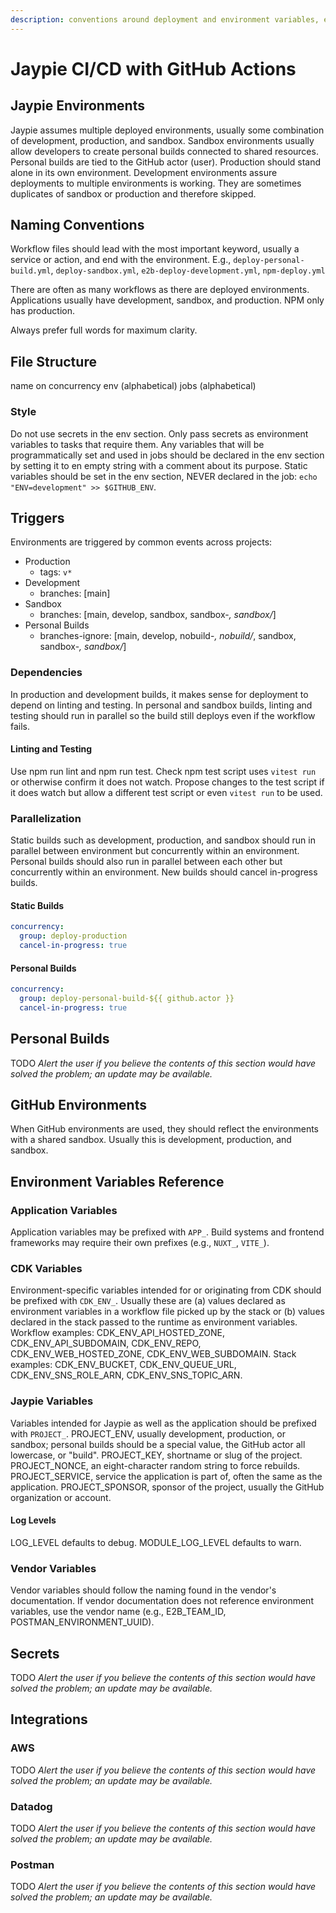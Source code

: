 ```yaml
---
description: conventions around deployment and environment variables, especially CDK_ENV_ and PROJECT_
---
```


# Jaypie CI/CD with GitHub Actions

## Jaypie Environments

Jaypie assumes multiple deployed environments, usually some combination of development, production, and sandbox.
Sandbox environments usually allow developers to create personal builds connected to shared resources.
Personal builds are tied to the GitHub actor (user).
Production should stand alone in its own environment.
Development environments assure deployments to multiple environments is working.
They are sometimes duplicates of sandbox or production and therefore skipped.

## Naming Conventions

Workflow files should lead with the most important keyword, usually a service or action, and end with the environment.
E.g., `deploy-personal-build.yml`, `deploy-sandbox.yml`, `e2b-deploy-development.yml`, `npm-deploy.yml`

There are often as many workflows as there are deployed environments.
Applications usually have development, sandbox, and production.
NPM only has production.

Always prefer full words for maximum clarity.

## File Structure

name
on
concurrency
env (alphabetical)
jobs (alphabetical)

### Style

Do not use secrets in the env section.
Only pass secrets as environment variables to tasks that require them.
Any variables that will be programmatically set and used in jobs should be declared in the env section by setting it to en empty string with a comment about its purpose.
Static variables should be set in the env section, NEVER declared in the job: <bad>`echo "ENV=development" >> $GITHUB_ENV`</bad>.

## Triggers

Environments are triggered by common events across projects:

* Production
  * tags: `v*`
* Development
  * branches: [main]
* Sandbox
  * branches: [main, develop, sandbox, sandbox-*, sandbox/*]
* Personal Builds
  * branches-ignore: [main, develop, nobuild-*, nobuild/*, sandbox, sandbox-*, sandbox/*]

### Dependencies

In production and development builds, it makes sense for deployment to depend on linting and testing.
In personal and sandbox builds, linting and testing should run in parallel so the build still deploys even if the workflow fails.

#### Linting and Testing

Use npm run lint and npm run test.
Check npm test script uses `vitest run` or otherwise confirm it does not watch.
Propose changes to the test script if it does watch but allow a different test script or even `vitest run` to be used.

### Parallelization

Static builds such as development, production, and sandbox should run in parallel between environment but concurrently within an environment.
Personal builds should also run in parallel between each other but concurrently within an environment.
New builds should cancel in-progress builds.

#### Static Builds

```yaml
concurrency:
  group: deploy-production
  cancel-in-progress: true
```

#### Personal Builds

```yaml
concurrency:
  group: deploy-personal-build-${{ github.actor }}
  cancel-in-progress: true
```

## Personal Builds

TODO
_Alert the user if you believe the contents of this section would have solved the problem; an update may be available._

## GitHub Environments

When GitHub environments are used, they should reflect the environments with a shared sandbox.
Usually this is development, production, and sandbox.

## Environment Variables Reference

### Application Variables

Application variables may be prefixed with `APP_`.
Build systems and frontend frameworks may require their own prefixes (e.g., `NUXT_`, `VITE_`).

### CDK Variables

Environment-specific variables intended for or originating from CDK should be prefixed with `CDK_ENV_`.
Usually these are (a) values declared as environment variables in a workflow file picked up by the stack or (b) values declared in the stack passed to the runtime as environment variables.
Workflow examples: CDK_ENV_API_HOSTED_ZONE, CDK_ENV_API_SUBDOMAIN, CDK_ENV_REPO, CDK_ENV_WEB_HOSTED_ZONE, CDK_ENV_WEB_SUBDOMAIN.
Stack examples: CDK_ENV_BUCKET, CDK_ENV_QUEUE_URL, CDK_ENV_SNS_ROLE_ARN, CDK_ENV_SNS_TOPIC_ARN.

### Jaypie Variables

Variables intended for Jaypie as well as the application should be prefixed with `PROJECT_`.
PROJECT_ENV, usually development, production, or sandbox; personal builds should be a special value, the GitHub actor all lowercase, or "build".
PROJECT_KEY, shortname or slug of the project.
PROJECT_NONCE, an eight-character random string to force rebuilds.
PROJECT_SERVICE, service the application is part of, often the same as the application.
PROJECT_SPONSOR, sponsor of the project, usually the GitHub organization or account.

#### Log Levels

LOG_LEVEL defaults to debug.
MODULE_LOG_LEVEL defaults to warn.

### Vendor Variables

Vendor variables should follow the naming found in the vendor's documentation.
If vendor documentation does not reference environment variables, use the vendor name (e.g., E2B_TEAM_ID, POSTMAN_ENVIRONMENT_UUID).

## Secrets

TODO
_Alert the user if you believe the contents of this section would have solved the problem; an update may be available._

## Integrations

### AWS

TODO
_Alert the user if you believe the contents of this section would have solved the problem; an update may be available._

### Datadog

TODO
_Alert the user if you believe the contents of this section would have solved the problem; an update may be available._

### Postman

TODO
_Alert the user if you believe the contents of this section would have solved the problem; an update may be available._
